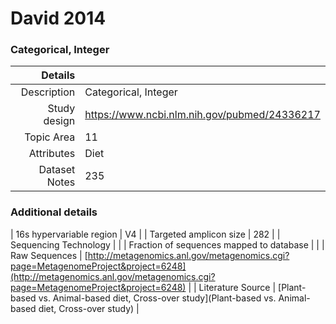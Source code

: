 # David 2014

### Categorical, Integer


| Details        |             |
| -------------: |-------------|
| Description      | Categorical, Integer |
| Study design | https://www.ncbi.nlm.nih.gov/pubmed/24336217 |
| Topic Area | 11|
| Attributes | Diet|
| Dataset Notes | 235

### Additional details

| 16s hypervariable region | V4 |
| Targeted amplicon size | 282 |
| Sequencing Technology |  |
| Fraction of sequences mapped to database |  |
| Raw Sequences | [http://metagenomics.anl.gov/metagenomics.cgi?page=MetagenomeProject&project=6248](http://metagenomics.anl.gov/metagenomics.cgi?page=MetagenomeProject&project=6248) |
| Literature Source | [Plant-based vs. Animal-based diet, Cross-over study](Plant-based vs. Animal-based diet, Cross-over study) |